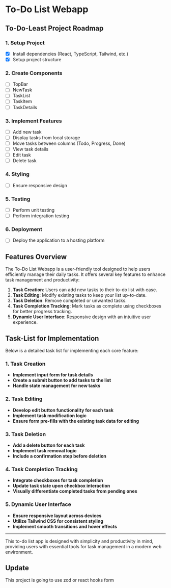 # To-Do List Webapp

## To-Do-Least Project Roadmap

### 1. Setup Project
- [x] Install dependencies (React, TypeScript, Tailwind, etc.)
- [x] Setup project structure

### 2. Create Components
- [ ] TopBar
- [ ] NewTask
- [ ] TaskList
- [ ] TaskItem
- [ ] TaskDetails

### 3. Implement Features
- [ ] Add new task
- [ ] Display tasks from local storage
- [ ] Move tasks between columns (Todo, Progress, Done)
- [ ] View task details
- [ ] Edit task
- [ ] Delete task

### 4. Styling
- [ ] Ensure responsive design

### 5. Testing
- [ ] Perform unit testing
- [ ] Perform integration testing

### 6. Deployment
- [ ] Deploy the application to a hosting platform

## Features Overview
The To-Do List Webapp is a user-friendly tool designed to help users efficiently manage their daily tasks. It offers several key features to enhance task management and productivity:

1. **Task Creation**: Users can add new tasks to their to-do list with ease.
2. **Task Editing**: Modify existing tasks to keep your list up-to-date.
3. **Task Deletion**: Remove completed or unwanted tasks.
4. **Task Completion Tracking**: Mark tasks as complete using checkboxes for better progress tracking.
5. **Dynamic User Interface**: Responsive design with an intuitive user experience.

## Task-List for Implementation
Below is a detailed task list for implementing each core feature:

### 1. Task Creation
- **Implement input form for task details**
- **Create a submit button to add tasks to the list**
- **Handle state management for new tasks**

### 2. Task Editing
- **Develop edit button functionality for each task**
- **Implement task modification logic**
- **Ensure form pre-fills with the existing task data for editing**

### 3. Task Deletion
- **Add a delete button for each task**
- **Implement task removal logic**
- **Include a confirmation step before deletion**

### 4. Task Completion Tracking
- **Integrate checkboxes for task completion**
- **Update task state upon checkbox interaction**
- **Visually differentiate completed tasks from pending ones**

### 5. Dynamic User Interface
- **Ensure responsive layout across devices**
- **Utilize Tailwind CSS for consistent styling**
- **Implement smooth transitions and hover effects**

---

This to-do list app is designed with simplicity and productivity in mind, providing users with essential tools for task management in a modern web environment.

## Update
This project is going to use zod or react hooks form

